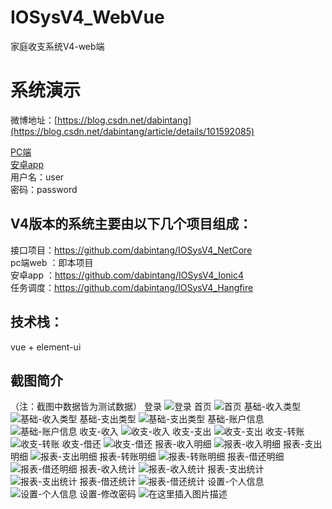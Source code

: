 # IOSysV4_WebVue
家庭收支系统V4-web端  

# 系统演示 
微博地址：[https://blog.csdn.net/dabintang](https://blog.csdn.net/dabintang/article/details/101592085)   

[PC端](http://120.79.229.45:20002)  
[安卓app](http://120.79.229.45:20001/Files/APP/Update/4.11.4/iosysv4-release.apk)  
用户名：user  
密码：password  

## V4版本的系统主要由以下几个项目组成：  
接口项目：https://github.com/dabintang/IOSysV4_NetCore   
pc端web ：即本项目  
安卓app ：https://github.com/dabintang/IOSysV4_Ionic4  
任务调度：https://github.com/dabintang/IOSysV4_Hangfire   


## 技术栈：  
vue + element-ui

## 截图简介
（注：截图中数据皆为测试数据）
登录
![登录](https://img-blog.csdnimg.cn/20190928074224645.png?x-oss-process=image/watermark,type_ZmFuZ3poZW5naGVpdGk,shadow_10,text_aHR0cHM6Ly9ibG9nLmNzZG4ubmV0L2RhYmludGFuZw==,size_16,color_FFFFFF,t_70)
首页
![首页](https://img-blog.csdnimg.cn/20190928091915395.png?x-oss-process=image/watermark,type_ZmFuZ3poZW5naGVpdGk,shadow_10,text_aHR0cHM6Ly9ibG9nLmNzZG4ubmV0L2RhYmludGFuZw==,size_16,color_FFFFFF,t_70)
基础-收入类型
![基础-收入类型](https://img-blog.csdnimg.cn/20190928092030138.png?x-oss-process=image/watermark,type_ZmFuZ3poZW5naGVpdGk,shadow_10,text_aHR0cHM6Ly9ibG9nLmNzZG4ubmV0L2RhYmludGFuZw==,size_16,color_FFFFFF,t_70)
基础-支出类型
![基础-支出类型](https://img-blog.csdnimg.cn/20190928092110439.png?x-oss-process=image/watermark,type_ZmFuZ3poZW5naGVpdGk,shadow_10,text_aHR0cHM6Ly9ibG9nLmNzZG4ubmV0L2RhYmludGFuZw==,size_16,color_FFFFFF,t_70)
基础-账户信息
![基础-账户信息](https://img-blog.csdnimg.cn/20190928092140505.png?x-oss-process=image/watermark,type_ZmFuZ3poZW5naGVpdGk,shadow_10,text_aHR0cHM6Ly9ibG9nLmNzZG4ubmV0L2RhYmludGFuZw==,size_16,color_FFFFFF,t_70)
收支-收入
![收支-收入](https://img-blog.csdnimg.cn/20190928092203614.png?x-oss-process=image/watermark,type_ZmFuZ3poZW5naGVpdGk,shadow_10,text_aHR0cHM6Ly9ibG9nLmNzZG4ubmV0L2RhYmludGFuZw==,size_16,color_FFFFFF,t_70)
收支-支出
![收支-支出](https://img-blog.csdnimg.cn/20190928092231767.png?x-oss-process=image/watermark,type_ZmFuZ3poZW5naGVpdGk,shadow_10,text_aHR0cHM6Ly9ibG9nLmNzZG4ubmV0L2RhYmludGFuZw==,size_16,color_FFFFFF,t_70)
收支-转账
![收支-转账](https://img-blog.csdnimg.cn/20190928092536646.png?x-oss-process=image/watermark,type_ZmFuZ3poZW5naGVpdGk,shadow_10,text_aHR0cHM6Ly9ibG9nLmNzZG4ubmV0L2RhYmludGFuZw==,size_16,color_FFFFFF,t_70)
收支-借还
![收支-借还](https://img-blog.csdnimg.cn/20190928092649963.png?x-oss-process=image/watermark,type_ZmFuZ3poZW5naGVpdGk,shadow_10,text_aHR0cHM6Ly9ibG9nLmNzZG4ubmV0L2RhYmludGFuZw==,size_16,color_FFFFFF,t_70)
报表-收入明细
![报表-收入明细](https://img-blog.csdnimg.cn/2019092809234934.png?x-oss-process=image/watermark,type_ZmFuZ3poZW5naGVpdGk,shadow_10,text_aHR0cHM6Ly9ibG9nLmNzZG4ubmV0L2RhYmludGFuZw==,size_16,color_FFFFFF,t_70)
报表-支出明细
![报表-支出明细](https://img-blog.csdnimg.cn/20190928092413566.png?x-oss-process=image/watermark,type_ZmFuZ3poZW5naGVpdGk,shadow_10,text_aHR0cHM6Ly9ibG9nLmNzZG4ubmV0L2RhYmludGFuZw==,size_16,color_FFFFFF,t_70)
报表-转账明细
![报表-转账明细](https://img-blog.csdnimg.cn/20190928092714136.png?x-oss-process=image/watermark,type_ZmFuZ3poZW5naGVpdGk,shadow_10,text_aHR0cHM6Ly9ibG9nLmNzZG4ubmV0L2RhYmludGFuZw==,size_16,color_FFFFFF,t_70)
报表-借还明细
![报表-借还明细](https://img-blog.csdnimg.cn/2019092809275976.png?x-oss-process=image/watermark,type_ZmFuZ3poZW5naGVpdGk,shadow_10,text_aHR0cHM6Ly9ibG9nLmNzZG4ubmV0L2RhYmludGFuZw==,size_16,color_FFFFFF,t_70)
报表-收入统计
![报表-收入统计](https://img-blog.csdnimg.cn/20190928092836747.png?x-oss-process=image/watermark,type_ZmFuZ3poZW5naGVpdGk,shadow_10,text_aHR0cHM6Ly9ibG9nLmNzZG4ubmV0L2RhYmludGFuZw==,size_16,color_FFFFFF,t_70)
报表-支出统计
![报表-支出统计](https://img-blog.csdnimg.cn/20190928092954558.png?x-oss-process=image/watermark,type_ZmFuZ3poZW5naGVpdGk,shadow_10,text_aHR0cHM6Ly9ibG9nLmNzZG4ubmV0L2RhYmludGFuZw==,size_16,color_FFFFFF,t_70)
报表-借还统计
![报表-借还统计](https://img-blog.csdnimg.cn/20190928093030649.png?x-oss-process=image/watermark,type_ZmFuZ3poZW5naGVpdGk,shadow_10,text_aHR0cHM6Ly9ibG9nLmNzZG4ubmV0L2RhYmludGFuZw==,size_16,color_FFFFFF,t_70)
设置-个人信息
![设置-个人信息](https://img-blog.csdnimg.cn/20190928093053982.png?x-oss-process=image/watermark,type_ZmFuZ3poZW5naGVpdGk,shadow_10,text_aHR0cHM6Ly9ibG9nLmNzZG4ubmV0L2RhYmludGFuZw==,size_16,color_FFFFFF,t_70)
设置-修改密码
![在这里插入图片描述](https://img-blog.csdnimg.cn/2019092809311863.png?x-oss-process=image/watermark,type_ZmFuZ3poZW5naGVpdGk,shadow_10,text_aHR0cHM6Ly9ibG9nLmNzZG4ubmV0L2RhYmludGFuZw==,size_16,color_FFFFFF,t_70)
